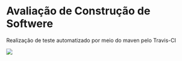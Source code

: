 # Avaliação de Construção de Softwere

Realização de teste automatizado por meio do maven pelo Travis-CI

[<img src="https://api.travis-ci.org/matheuspiment/algoritmos.svg?branch=master">](https://travis-ci.org/matheuspiment/algoritmos)
